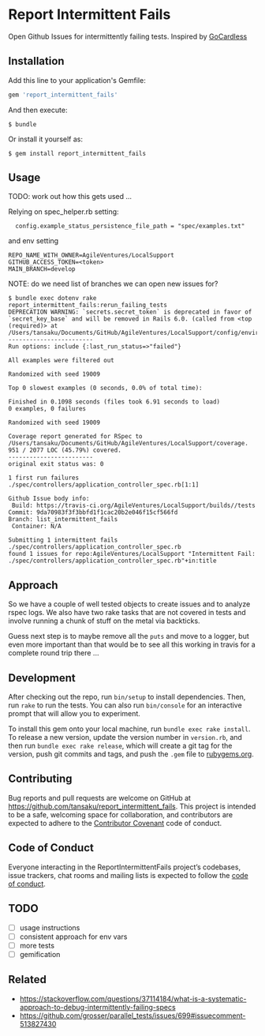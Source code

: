 # Report Intermittent Fails
Open Github Issues for intermittently failing tests.  Inspired by [GoCardless](https://gocardless.com/blog/track-flaky-specs-automatically/)

## Installation

Add this line to your application's Gemfile:

```ruby
gem 'report_intermittent_fails'
```

And then execute:

    $ bundle

Or install it yourself as:

    $ gem install report_intermittent_fails

## Usage

TODO: work out how this gets used ...

Relying on spec_helper.rb setting:

```
  config.example_status_persistence_file_path = "spec/examples.txt"
```

and env setting

```
REPO_NAME_WITH_OWNER=AgileVentures/LocalSupport
GITHUB_ACCESS_TOKEN=<token>
MAIN_BRANCH=develop
```

NOTE: do we need list of branches we can open new issues for?

```
$ bundle exec dotenv rake report_intermittent_fails:rerun_failing_tests
DEPRECATION WARNING: `secrets.secret_token` is deprecated in favor of `secret_key_base` and will be removed in Rails 6.0. (called from <top (required)> at /Users/tansaku/Documents/GitHub/AgileVentures/LocalSupport/config/environment.rb:5)
------------------------
Run options: include {:last_run_status=>"failed"}

All examples were filtered out

Randomized with seed 19009

Top 0 slowest examples (0 seconds, 0.0% of total time):

Finished in 0.1098 seconds (files took 6.91 seconds to load)
0 examples, 0 failures

Randomized with seed 19009

Coverage report generated for RSpec to /Users/tansaku/Documents/GitHub/AgileVentures/LocalSupport/coverage. 951 / 2077 LOC (45.79%) covered.
------------------------
original exit status was: 0

1 first run failures
./spec/controllers/application_controller_spec.rb[1:1]

Github Issue body info:
 Build: https://travis-ci.org/AgileVentures/LocalSupport/builds//tests
Commit: 9da70983f3f3bbfd1f1cac20b2e046f15cf566fd
Branch: list_intermittent_fails
 Container: N/A

Submitting 1 intermittent fails
./spec/controllers/application_controller_spec.rb
found 1 issues for repo:AgileVentures/LocalSupport "Intermittent Fail: ./spec/controllers/application_controller_spec.rb"+in:title
```

## Approach

So we have a couple of well tested objects to create issues and to analyze rspec logs.  We also have two rake tasks that are not covered in tests and involve running a chunk of stuff on the metal via backticks.

Guess next step is to maybe remove all the `puts` and move to a logger, but even more important than that would be to see all this working in travis for a complete round trip there ...

## Development

After checking out the repo, run `bin/setup` to install dependencies. Then, run `rake` to run the tests. You can also run `bin/console` for an interactive prompt that will allow you to experiment.

To install this gem onto your local machine, run `bundle exec rake install`. To release a new version, update the version number in `version.rb`, and then run `bundle exec rake release`, which will create a git tag for the version, push git commits and tags, and push the `.gem` file to [rubygems.org](https://rubygems.org).

## Contributing

Bug reports and pull requests are welcome on GitHub at https://github.com/tansaku/report_intermittent_fails. This project is intended to be a safe, welcoming space for collaboration, and contributors are expected to adhere to the [Contributor Covenant](http://contributor-covenant.org) code of conduct.

## Code of Conduct

Everyone interacting in the ReportIntermittentFails project’s codebases, issue trackers, chat rooms and mailing lists is expected to follow the [code of conduct](https://github.com/tansaku/report_intermittent_fails/blob/master/CODE_OF_CONDUCT.md).

## TODO

* [ ] usage instructions
* [ ] consistent approach for env vars
* [ ] more tests 
* [ ] gemification

## Related

* https://stackoverflow.com/questions/37114184/what-is-a-systematic-approach-to-debug-intermittently-failing-specs
* https://github.com/grosser/parallel_tests/issues/699#issuecomment-513827430
